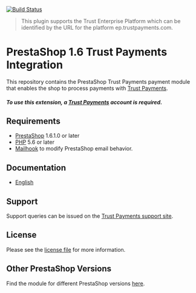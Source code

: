[![Build Status](https://travis-ci.org/TrustPayments/prestashop-1.6.svg?branch=master)](https://travis-ci.org/TrustPayments/prestashop-1.6)

> This plugin supports the Trust Enterprise Platform which can be identified by the URL for the platform ep.trustpayments.com.

# PrestaShop 1.6 Trust Payments Integration
This repository contains the PrestaShop Trust Payments payment module that enables the shop to process payments with [Trust Payments](https://www.trustpayments.com/).

##### To use this extension, a [Trust Payments](https://www.trustpayments.com/) account is required.

## Requirements

* [PrestaShop](https://www.prestashop.com/) 1.6.1.0 or later
* [PHP](http://php.net/) 5.6 or later
* [Mailhook](https://github.com/wallee-payment/prestashop-mailhook/releases) to modify PrestaShop email behavior.

## Documentation

* [English](https://plugin-documentation.ep.trustpayments.com/TrustPayments/prestashop-1.6/1.2.11/docs/en/documentation.html)

## Support

Support queries can be issued on the [Trust Payments support site](https://www.trustpayments.com/contact-us/).

## License

Please see the [license file](https://github.com/TrustPayments/prestashop-1.6/blob/1.2.11/LICENSE) for more information.

## Other PrestaShop Versions

Find the module for different PrestaShop versions [here](../../../prestashop).
